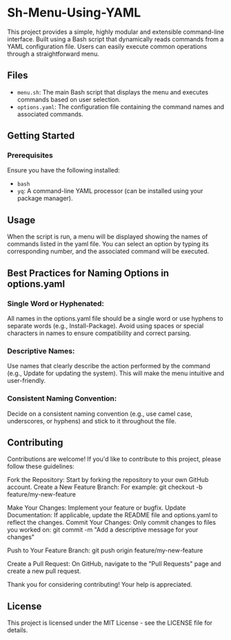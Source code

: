 # Sh-Menu-Using-YAML

This project provides a simple, highly modular and extensible command-line interface. Built using a Bash script that dynamically reads commands from a YAML configuration file. Users can easily execute common operations through a straightforward menu.

## Files

- `menu.sh`: The main Bash script that displays the menu and executes commands based on user selection.
- `options.yaml`: The configuration file containing the command names and associated commands.

## Getting Started

### Prerequisites

Ensure you have the following installed:
- `bash`
- `yq`: A command-line YAML processor (can be installed using your package manager).

## Usage
When the script is run, a menu will be displayed showing the names of commands listed in the yaml file. You can select an option by typing its corresponding number, and the associated command will be executed.

## Best Practices for Naming Options in options.yaml

### Single Word or Hyphenated:
All names in the options.yaml file should be a single word or use hyphens to separate words (e.g., Install-Package).
Avoid using spaces or special characters in names to ensure compatibility and correct parsing.

### Descriptive Names:
Use names that clearly describe the action performed by the command (e.g., Update for updating the system).
This will make the menu intuitive and user-friendly.

### Consistent Naming Convention:
Decide on a consistent naming convention (e.g., use camel case, underscores, or hyphens) and stick to it throughout the file.

## Contributing

Contributions are welcome! If you'd like to contribute to this project, please follow these guidelines:

Fork the Repository: Start by forking the repository to your own GitHub account.
Create a New Feature Branch: For example:
git checkout -b feature/my-new-feature

Make Your Changes: Implement your feature or bugfix.
Update Documentation: If applicable, update the README file and options.yaml to reflect the changes.
Commit Your Changes: Only commit changes to files you worked on:
git commit -m "Add a descriptive message for your changes"

Push to Your Feature Branch:
git push origin feature/my-new-feature

Create a Pull Request:
On GitHub, navigate to the "Pull Requests" page and create a new pull request.

Thank you for considering contributing! Your help is appreciated.

## License

This project is licensed under the MIT License - see the LICENSE file for details.
